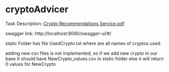 # cryptoAdvicer

Task Description:  [Crypto Recommendations Service.pdf](Crypto%20Recommendations%20Service.pdf)

swagger link: http://localhost:8080/swagger-ui/#/

static Folder has file UsedCrypto.txt where are all names of cryptos used.

adding new csv files is not implemented, so if we add new crypto in our base It should have NewCrypto_values.csv in static folder else it will return 0 values for NewCrypto 
